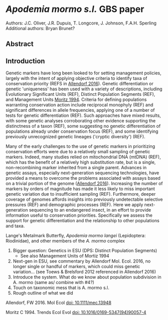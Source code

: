 # *Apodemia mormo s.l.* GBS paper

Authors: J.C. Oliver, J.R. Dupuis, T. Longcore, J. Johnson, F.A.H. Sperling
Additional authors: Bryan Brunet?

## Abstract

## Introduction
Genetic markers have long been looked to for setting management policies, largely with the intent of applying objective criteria to identify taxa of conservation priority (REFS in [Allendorf 2016](#allendorf-2016)). Genetic differentiation or genetic 'uniqueness' has been used with a variety of descriptions, including Evolutionary Significant Units (REF), Distinct Population Segments (REF), and Management Units [Moritz 1994](#moritz-1994). Criteria for defining populations warranting conservation action include reciprocal monophyly (REF) and significant differences in allele frequencies, applying one of a number of tests for genetic differentiation (REF). Such approaches have mixed results, with some genetic analyses corroborating other evidence supporting the distinctness of a taxon (REF), some suggesting no genetic differentiation of populations already under conservation focus (REF), and some identifying previously unrecognized genetic lineages ('cryptic diversity') (REF).

Many of the early challenges to the use of genetic markers in prioritizing conservation efforts were due to a relatively small sampling of genetic markers. Indeed, many studies relied on mitochondrial DNA (mtDNA) (REF), which has the benefit of a relatively high substitution rate, but is a single, non-recombining marker inherited from a single parent. Advances in genetic assays, especially next-generation sequencing technologies, have provided a means to overcome the problems associated with assays based on a trivial portion of the genome ([Allendorf 2016](#allendorf-2016)). Increasing the number of markers by orders of magnitude has made it less likely to miss important genetic variation due to insufficient sampling (REF). Furthermore, deeper coverage of genomes affords insights into previously undetectable selective pressures (REF) and demographic processes (REF). Here we apply next-generation sequencing to an endangered insect, in an effort to provide information useful to conservation priorities. Specifically we assess the support for genetic differentiation and the relationship to other populations and taxa.


Lange's Metalmark Butterfly, _Apodemia mormo langei_ (Lepidoptera: Riodinidae), and other members of the _A. mormo_ complex 


1. Bigger question: Genetics in ESU (DPS: Distinct Population Segments)
    + See also Management Units of Mortiz 1994
2. Next-gen in ESU, see commentary by Allendorf Mol. Ecol. 2016, no longer single or handful of markers, which could miss genetic variation... (see Toews & Brelsford 2012 referenced in Allendorf 2016)
3. Introduce the system. What do we know about population subdivision in A. mormo (same as/ combine with #4?)
4. Touch on taxonomic mess that is A. mormo s.l.
5. Rough outline of what we did

<a name="allendorf-2016">Allendorf, FW</a> 2016. Mol Ecol [doi: 10.1111/mec.13948](http://dx.doi.org/10.1111/mec.13948)

<a name="moritz-1994">Moritz C</a> 1994. Trends Ecol Evol [doi: 10.1016/0169-5347(94)90057-4](http://dx.doi.org/10.1016/0169-5347%2894%2990057-4)